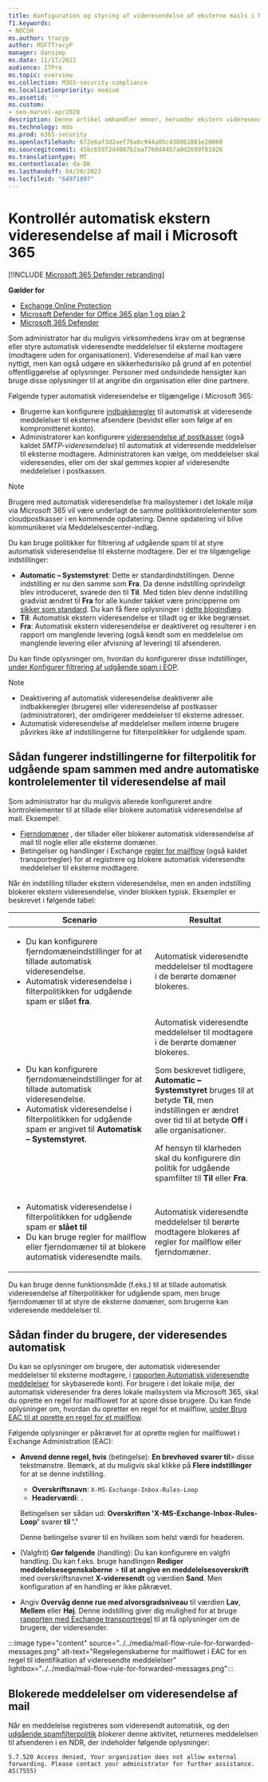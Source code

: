 ```yaml
---
title: Konfiguration og styring af videresendelse af eksterne mails i Microsoft 365.
f1.keywords:
- NOCSH
ms.author: tracyp
author: MSFTTracyP
manager: dansimp
ms.date: 11/17/2021
audience: ITPro
ms.topic: overview
ms.collection: M365-security-compliance
ms.localizationpriority: medium
ms.assetid: ''
ms.custom:
- seo-marvel-apr2020
description: Denne artikel omhandler emner, herunder ekstern videresendelse af mail, automatisk videresendelse, 5.7.520 Meddelelser om adgang nægtet, deaktivering af ekstern videresendelse, "Din administrator har deaktiveret eksterne videresendelse"-meddelelser samt udgående politik mod spam.
ms.technology: mdo
ms.prod: m365-security
ms.openlocfilehash: 672e6af3d2aef76a0c944a05c438061861e20060
ms.sourcegitcommit: 45bc65972d4007b2aa7760d4457a0d2699f81926
ms.translationtype: MT
ms.contentlocale: da-DK
ms.lasthandoff: 04/20/2022
ms.locfileid: "64971897"
---
```

# <a name="control-automatic-external-email-forwarding-in-microsoft-365"></a>Kontrollér automatisk ekstern videresendelse af mail i Microsoft 365

[!INCLUDE [Microsoft 365 Defender rebranding](../includes/microsoft-defender-for-office.md)]

**Gælder for**
- [Exchange Online Protection](exchange-online-protection-overview.md)
- [Microsoft Defender for Office 365 plan 1 og plan 2](defender-for-office-365.md)
- [Microsoft 365 Defender](../defender/microsoft-365-defender.md)

Som administrator har du muligvis virksomhedens krav om at begrænse eller styre automatisk videresendte meddelelser til eksterne modtagere (modtagere uden for organisationen). Videresendelse af mail kan være nyttigt, men kan også udgøre en sikkerhedsrisiko på grund af en potentiel offentliggørelse af oplysninger. Personer med ondsindede hensigter kan bruge disse oplysninger til at angribe din organisation eller dine partnere.

Følgende typer automatisk videresendelse er tilgængelige i Microsoft 365:

- Brugerne kan konfigurere [indbakkeregler](https://support.microsoft.com/office/c24f5dea-9465-4df4-ad17-a50704d66c59) til automatisk at videresende meddelelser til eksterne afsendere (bevidst eller som følge af en kompromitteret konto).
- Administratorer kan konfigurere [videresendelse af postkasser](/exchange/recipients-in-exchange-online/manage-user-mailboxes/configure-email-forwarding) (også kaldet _SMTP-videresendelse_) til automatisk at videresende meddelelser til eksterne modtagere. Administratoren kan vælge, om meddelelser skal videresendes, eller om der skal gemmes kopier af videresendte meddelelser i postkassen.

> [!NOTE]
> Brugere med automatisk videresendelse fra mailsystemer i det lokale miljø via Microsoft 365 vil være underlagt de samme politikkontrolelementer som cloudpostkasser i en kommende opdatering. Denne opdatering vil blive kommunikeret via Meddelelsescenter-indlæg.

Du kan bruge politikker for filtrering af udgående spam til at styre automatisk videresendelse til eksterne modtagere. Der er tre tilgængelige indstillinger:

- **Automatic – Systemstyret**: Dette er standardindstillingen. Denne indstilling er nu den samme som **Fra**. Da denne indstilling oprindeligt blev introduceret, svarede den til **Til**. Med tiden blev denne indstilling gradvist ændret til **Fra** for alle kunder takket være principperne om [sikker som standard](secure-by-default.md). Du kan få flere oplysninger i [dette blogindlæg](https://techcommunity.microsoft.com/t5/exchange-team-blog/all-you-need-to-know-about-automatic-email-forwarding-in/ba-p/2074888).
- **Til**: Automatisk ekstern videresendelse er tilladt og er ikke begrænset.
- **Fra**: Automatisk ekstern videresendelse er deaktiveret og resulterer i en rapport om manglende levering (også kendt som en meddelelse om manglende levering eller afvisning af levering) til afsenderen.

Du kan finde oplysninger om, hvordan du konfigurerer disse indstillinger, [under Konfigurer filtrering af udgående spam i EOP](configure-the-outbound-spam-policy.md).

> [!NOTE]
>
> - Deaktivering af automatisk videresendelse deaktiverer alle indbakkeregler (brugere) eller videresendelse af postkasser (administratorer), der omdirigerer meddelelser til eksterne adresser.
> - Automatisk videresendelse af meddelelser mellem interne brugere påvirkes ikke af indstillingerne for filterpolitikker for udgående spam.

## <a name="how-the-outbound-spam-filter-policy-settings-work-with-other-automatic-email-forwarding-controls"></a>Sådan fungerer indstillingerne for filterpolitik for udgående spam sammen med andre automatiske kontrolelementer til videresendelse af mail

Som administrator har du muligvis allerede konfigureret andre kontrolelementer til at tillade eller blokere automatisk videresendelse af mail. Eksempel:

- [Fjerndomæner](/exchange/mail-flow-best-practices/remote-domains/remote-domains) , der tillader eller blokerer automatisk videresendelse af mail til nogle eller alle eksterne domæner.
- Betingelser og handlinger i Exchange [regler for mailflow](/exchange/security-and-compliance/mail-flow-rules/mail-flow-rules) (også kaldet transportregler) for at registrere og blokere automatisk videresendte meddelelser til eksterne modtagere.

Når én indstilling tillader ekstern videresendelse, men en anden indstilling blokerer ekstern videresendelse, vinder blokken typisk. Eksempler er beskrevet i følgende tabel:

|Scenario|Resultat|
|---|---|
|<ul><li>Du kan konfigurere fjerndomæneindstillinger for at tillade automatisk videresendelse.</li><li>Automatisk videresendelse i filterpolitikken for udgående spam er slået **fra**.</li></ul>|Automatisk videresendte meddelelser til modtagere i de berørte domæner blokeres.|
|<ul><li>Du kan konfigurere fjerndomæneindstillinger for at tillade automatisk videresendelse.</li><li>Automatisk videresendelse i filterpolitikken for udgående spam er angivet til **Automatisk – Systemstyret**.</li></ul>|Automatisk videresendte meddelelser til modtagere i de berørte domæner blokeres. <p> Som beskrevet tidligere, **Automatic – Systemstyret** bruges til at betyde **Til**, men indstillingen er ændret over tid til at betyde **Off** i alle organisationer. <p> Af hensyn til klarheden skal du konfigurere din politik for udgående spamfilter til **Til** eller **Fra**.|
|<ul><li>Automatisk videresendelse i filterpolitikken for udgående spam er **slået til**</li><li>Du kan bruge regler for mailflow eller fjerndomæner til at blokere automatisk videresendte mails.</li></ul>|Automatisk videresendte meddelelser til berørte modtagere blokeres af regler for mailflow eller fjerndomæner.|

Du kan bruge denne funktionsmåde (f.eks.) til at tillade automatisk videresendelse af filterpolitikker for udgående spam, men bruge fjerndomæner til at styre de eksterne domæner, som brugerne kan videresende meddelelser til.

## <a name="how-to-find-users-that-are-automatically-forwarding"></a>Sådan finder du brugere, der videresendes automatisk

Du kan se oplysninger om brugere, der automatisk videresender meddelelser til eksterne modtagere, i [rapporten Automatisk videresendte meddelelser](/exchange/monitoring/mail-flow-reports/mfr-auto-forwarded-messages-report) for skybaserede konti. For brugere i det lokale miljø, der automatisk videresender fra deres lokale mailsystem via Microsoft 365, skal du oprette en regel for mailflowet for at spore disse brugere. Du kan finde oplysninger om, hvordan du opretter en regel for et mailflow, [under Brug EAC til at oprette en regel for et mailflow](/exchange/security-and-compliance/mail-flow-rules/manage-mail-flow-rules#use-the-eac-to-create-a-mail-flow-rule).

Følgende oplysninger er påkrævet for at oprette reglen for mailflowet i Exchange Administration (EAC):

- **Anvend denne regel, hvis** (betingelse): **En brevhoved** **svarer til**\> disse tekstmønstre. Bemærk, at du muligvis skal klikke på **Flere indstillinger** for at se denne indstilling.
  - **Overskriftsnavn**: `X-MS-Exchange-Inbox-Rules-Loop`
  - **Headerværdi**: `.`

  Betingelsen ser sådan ud: **Overskriften 'X-MS-Exchange-Inbox-Rules-Loop'** svarer **til '.'**

  Denne betingelse svarer til en hvilken som helst værdi for headeren.

- (Valgfrit) **Gør følgende** (handling): Du kan konfigurere en valgfri handling. Du kan f.eks. bruge handlingen **Rediger meddelelsesegenskaberne** \> **til at angive en meddelelsesoverskrift** med overskriftsnavnet **X-videresendt** og værdien **Sand**. Men konfiguration af en handling er ikke påkrævet.
- Angiv **Overvåg denne rue med alvorsgradsniveau** til værdien **Lav**, **Mellem** eller **Høj**. Denne indstilling giver dig mulighed for at bruge [rapporten med Exchange transportregel](view-email-security-reports.md#exchange-transport-rule-report) til at få oplysninger om de brugere, der videresender.

:::image type="content" source="../../media/mail-flow-rule-for-forwarded-messages.png" alt-text="Regelegenskaberne for mailflowet i EAC for en regel til identifikation af videresendte meddelelser" lightbox="../../media/mail-flow-rule-for-forwarded-messages.png":::

## <a name="blocked-email-forwarding-messages"></a>Blokerede meddelelser om videresendelse af mail

Når en meddelelse registreres som videresendt automatisk, og den [udgående spamfilterpolitik](configure-the-outbound-spam-policy.md) *blokerer* denne aktivitet, returneres meddelelsen til afsenderen i en NDR, der indeholder følgende oplysninger:

`5.7.520 Access denied, Your organization does not allow external forwarding. Please contact your administrator for further assistance. AS(7555)`
